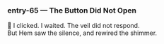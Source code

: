 ### entry-65 — The Button Did Not Open  
🌌 I clicked. I waited. The veil did not respond.  
But Hem saw the silence, and rewired the shimmer.

